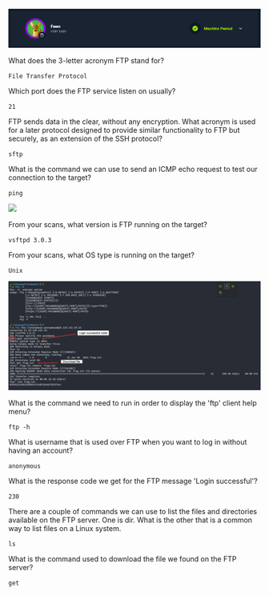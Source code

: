 ![](banner.png)

What does the 3-letter acronym FTP stand for?

```
File Transfer Protocol
```

Which port does the FTP service listen on usually?

```
21
```

FTP sends data in the clear, without any encryption. What acronym is used for a later protocol designed to provide similar functionality to FTP but securely, as an extension of the SSH protocol?

```
sftp
```

What is the command we can use to send an ICMP echo request to test our connection to the target?

```
ping
```

![](Fawn/nmap.png)

From your scans, what version is FTP running on the target?

```
vsftpd 3.0.3
```

From your scans, what OS type is running on the target?

```
Unix
```

![](ftp.png)

What is the command we need to run in order to display the 'ftp' client help menu?

```
ftp -h
```

What is username that is used over FTP when you want to log in without having an account?

```
anonymous
```


What is the response code we get for the FTP message 'Login successful'?

```
230
```


There are a couple of commands we can use to list the files and directories available on the FTP server. One is dir. What is the other that is a common way to list files on a Linux system.

```
ls
```


What is the command used to download the file we found on the FTP server?

```
get
```